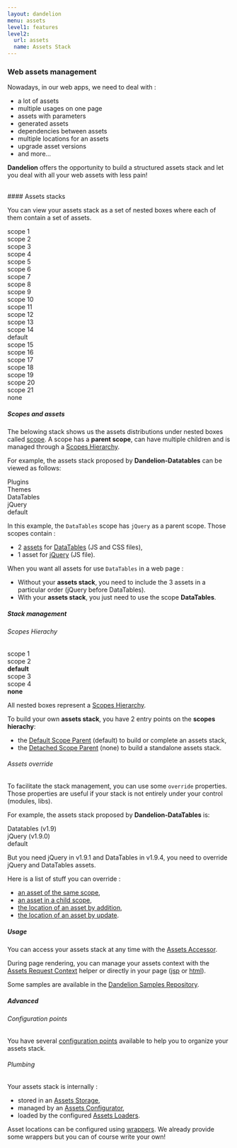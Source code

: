 ```yaml
---
layout: dandelion
menu: assets
level1: features
level2:
  url: assets
  name: Assets Stack
---
```


### Web assets management

Nowadays, in our web apps, we need to deal with :
* a lot of assets
* multiple usages on one page
* assets with parameters
* generated assets
* dependencies between assets
* multiple locations for an assets
* upgrade asset versions
* and more...

**Dandelion** offers the opportunity to build a structured assets stack and let you deal with all your web assets with less pain!

<br/>
#### Assets stacks

You can view your assets stack as a set of nested boxes where each of them contain a set of assets.

<div class="row-fluid show-grid">
    <div class="span12">
        <div class="row-fluid show-grid">
            <div class="span8">
                <div class="row-fluid show-grid">
                    <div class="span4">
                        <div class="row-fluid show-grid">
                            <div class="span12">
                                <div class="row-fluid show-grid">
                                    <div class="span6">scope 1</div>
                                    <div class="span6">scope 2</div>
                                </div>
                                scope 3
                            </div>
                        </div>
                        scope 4
                    </div>
                    <div class="span6">
                        <div class="row-fluid show-grid">
                            <div class="span6">
                                <div class="row-fluid show-grid">
                                    <div class="span6">scope 5</div>
                                    <div class="span6">scope 6</div>
                                </div>
                                scope 7
                            </div>
                            <div class="span6">
                                <div class="row-fluid show-grid">
                                    <div class="span6">scope 8</div>
                                    <div class="span6">scope 9</div>
                                </div>
                                scope 10
                            </div>
                        </div>
                        scope 11
                    </div>
                    <div class="span2">
                        <div class="row-fluid show-grid">
                            <div class="span12">
                                <div class="row-fluid show-grid">
                                    <div class="span12">scope 12</div>
                                </div>
                                scope 13
                            </div>
                        </div>
                        scope 14
                    </div>
                </div>
                default
            </div>
            <div class="span4">
                <div class="row-fluid show-grid">
                    <div class="span12">
                        <div class="row-fluid show-grid">
                            <div class="span6">
                                <div class="row-fluid show-grid">
                                    <div class="span6">scope 15</div>
                                    <div class="span6">scope 16</div>
                                </div>
                                scope 17
                            </div>
                            <div class="span6">
                                <div class="row-fluid show-grid">
                                    <div class="span6">scope 18</div>
                                    <div class="span6">scope 19</div>
                                </div>
                                scope 20
                            </div>
                        </div>
                        scope 21
                    </div>
                </div>
                none
            </div>
        </div>
    </div>
</div>

##### Scopes and assets
The belowing stack shows us the assets distributions under nested boxes called [scope](/dandelion/features/assets/glossary.html#select.scope).
A scope has a **parent scope**, can have multiple children and is managed through a [Scopes Hierarchy](/dandelion/features/assets/glossary.html#select.parent).

For example, the assets stack proposed by **Dandelion-Datatables** can be viewed as follows:
<div class="row-fluid show-grid">
    <div class="span4">
        <div class="row-fluid show-grid">
             <div class="span12">
                <div class="row-fluid show-grid">
                     <div class="span12">
                        <div class="row-fluid show-grid">
                            <div class="span12">
                                <div class="row-fluid show-grid">
                                     <div class="span6">Plugins</div>
                                     <div class="span6">Themes</div>
                                </div>
                                DataTables
                            </div>
                        </div>
                        jQuery
                     </div>
                </div>
                default
             </div>
        </div>
    </div>
</div>

In this example, the `DataTables` scope has `jQuery` as a parent scope.
Those scopes contain :
* 2 [assets](/dandelion/features/assets/glossary.html#select.asset) for [DataTables](http://datatables.net/) (JS and CSS files),
* 1 asset for [jQuery](http://jquery.com/) (JS file).

When you want all assets for use `DataTables` in a web page :
* Without your **assets stack**, you need to include the 3 assets in a particular order (jQuery before DataTables).
* With your **assets stack**, you just need to use the scope **DataTables**.

##### Stack management
###### Scopes Hierachy
<div class="row-fluid show-grid">
    <div class="span8">
        <div class="row-fluid show-grid">
             <div class="span6">
                <div class="row-fluid show-grid">
                     <div class="span6">scope 1</div>
                     <div class="span6">scope 2</div>
                </div>
                <b>default</b>
             </div>
             <div class="span6">
                <div class="row-fluid show-grid">
                     <div class="span6">scope 3</div>
                     <div class="span6">scope 4</div>
                </div>
                <b>none</b>
             </div>
        </div>
    </div>
</div>

All nested boxes represent a [Scopes Hierarchy](/dandelion/features/assets/glossary.html#select.parent).

To build your own **assets stack**, you have 2 entry points on the **scopes hierachy**:
* the [Default Scope Parent](/dandelion/features/assets/glossary.html#select.default) (default) to build or complete an assets stack,
* the [Detached Scope Parent](/dandelion/features/assets/glossary.html#select.none) (none) to build a standalone assets stack.

###### Assets override
To facilitate the stack management, you can use some `override` properties.
Those properties are useful if your stack is not entirely under your control (modules, libs).

For example, the assets stack proposed by **Dandelion-DataTables** is:
<div class="row-fluid show-grid">
    <div class="span4">
        <div class="row-fluid show-grid">
             <div class="span12">
                <div class="row-fluid show-grid">
                     <div class="span12">
                        <div class="row-fluid show-grid">
                            <div class="span12">
                                Datatables (v1.9)
                            </div>
                        </div>
                        jQuery (v1.9.0)
                     </div>
                </div>
                default
             </div>
        </div>
    </div>
</div>

But you need jQuery in v1.9.1 and DataTables in v1.9.4, you need to override jQuery and DataTables assets.

Here is a list of stuff you can override :
* [an asset of the same scope](/dandelion/features/assets/glossary.html#select.override.same),
* [an asset in a child scope](/dandelion/features/assets/glossary.html#select.override.child),
* [the location of an asset by addition](/dandelion/features/assets/glossary.html#select.locationOverride.add),
* [the location of an asset by update](/dandelion/features/assets/glossary.html#select.locationOverride.change).

##### Usage
You can access your assets stack at any time with the [Assets Accessor](/dandelion/features/assets/usages.html).

During page rendering, you can manage your assets context with the [Assets Request Context](/dandelion/features/assets/usages.html) helper or directly in your page ([jsp](/dandelion/ref/jsp/assets.html) or [html](/dandelion/ref/thymeleaf/assets.html)).

Some samples are available in the [Dandelion Samples Repository](https://github.com/dandelion/dandelion-samples).

##### Advanced
###### Configuration points
You have several [configuration points](/dandelion/ref/configuration/) available to help you to organize your assets stack.

###### Plumbing
Your assets stack is internally :
* stored in an [Assets Storage](/dandelion/features/assets/plumbing.html),
* managed by an [Assets Configurator](/dandelion/features/assets/plumbing.html),
* loaded by the configured [Assets Loaders](/dandelion/features/assets/plumbing.html).

Asset locations can be configured using [wrappers](/dandelion/features/assets/plumbing.html). We already provide some wrappers but you can of course write your own!

<link rel="stylesheet" href="/assets/css/assets_stack.css" />